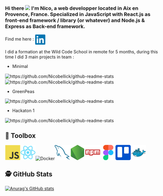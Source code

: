 ### Hi there <img src="https://raw.githubusercontent.com/MartinHeinz/MartinHeinz/master/wave.gif" width="30px"> I'm Nico, a web developper located in Aix en Provence, France. Specialized in JavaScript with React.js as front-end framework / library (or whatever) and Node.js & Express as Back-end framework.
Find me here : <a href="https://www.linkedin.com/in/nicolas-soumier-35b1a3196/"> <img align="center" width="35px" src="https://github.com/devicons/devicon/raw/master/icons/linkedin/linkedin-original.svg" style="max-width:100%;"></a>

I did a formation at the Wild Code School in remote for 5 months, during this time I did 3 main projects in team :

- Minimal

<img align="center" src="https://github-readme-stats.vercel.app/api/pin/?username=Nicobellick&repo=Minimal-front&hide_border=true&line_height=27&title_color=d6be35&text_color=ffffff&icon_color=d6be35&bg_color=1d1f21" alt="https://github.com/Nicobellick/github-readme-stats"><img align="center" src="https://github-readme-stats.vercel.app/api/pin/?username=Nicobellick&repo=Minimal-back&hide_border=true&line_height=27&title_color=d6be35&text_color=ffffff&icon_color=d6be35&bg_color=1d1f21" alt="https://github.com/Nicobellick/github-readme-stats">

- GreenPeas

<img align="center" src="https://github-readme-stats.vercel.app/api/pin/?username=Nicobellick&repo=Greenpeas&hide_border=true&line_height=27&title_color=d6be35&text_color=ffffff&icon_color=d6be35&bg_color=1d1f21" alt="https://github.com/Nicobellick/github-readme-stats">

- Hackaton 1

<img align="center" src="https://github-readme-stats.vercel.app/api/pin/?username=Nicobellick&repo=Hackaton1&hide_border=true&line_height=27&title_color=d6be35&text_color=ffffff&icon_color=d6be35&bg_color=1d1f21" alt="https://github.com/Nicobellick/github-readme-stats">



🧰 Toolbox
---
<img src="https://github.com/devicons/devicon/blob/master/icons/javascript/javascript-original.svg" alt="Javascript" width="50" height="50"/><img src="https://github.com/devicons/devicon/blob/master/icons/react/react-original.svg" alt="React" width="50" height="50"/><img src="https://cdn.worldvectorlogo.com/logos/unity-technologies-logo.svg" alt="Docker" width="50" height="50"/><img src="https://github.com/devicons/devicon/blob/master/icons/mysql/mysql-original.svg" alt="MySQL" width="50" height="50"/><img src="https://github.com/devicons/devicon/blob/master/icons/nodejs/nodejs-original.svg" alt="NodeJS" width="50" height="50"/><img src="https://github.com/devicons/devicon/blob/master/icons/npm/npm-original-wordmark.svg" alt="NPM" width="50" height="50"/><img src="https://github.com/devicons/devicon/blob/master/icons/figma/figma-original.svg" alt="Figma" width="50" height="50"/><img src="https://github.com/devicons/devicon/blob/master/icons/trello/trello-plain.svg" alt="Trello" width="50" height="50"/><img src="https://github.com/devicons/devicon/blob/master/icons/docker/docker-original.svg" alt="Docker" width="50" height="50"/>


🕵️ GitHub Stats
---

[![Anurag's GitHub stats](https://github-readme-stats.vercel.app/api?username=Nicobellick&theme=onedark)](https://github.com/anuraghazra/github-readme-stats)

